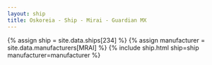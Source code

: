 ```yaml
---
layout: ship
title: Oskoreia - Ship - Mirai - Guardian MX
---
```

{% assign ship = site.data.ships[234] %}
{% assign manufacturer = site.data.manufacturers[MRAI] %}
{% include ship.html ship=ship manufacturer=manufacturer %}
